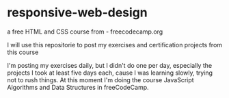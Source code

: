 # responsive-web-design

a free HTML and CSS course from - freecodecamp.org

I will use this repositorie to post my exercises and certification projects from this course

I'm posting my exercises daily, but I didn't do one per day, especially the projects I took at least five days each, cause I was learning slowly, trying not to rush things. At this moment I'm doing the course JavaScript Algorithms and Data Structures in freeCodeCamp.
